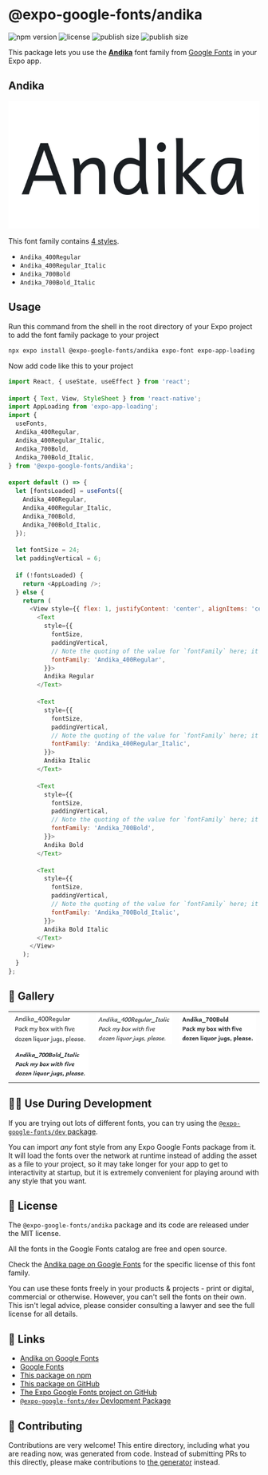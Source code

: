 # @expo-google-fonts/andika

![npm version](https://flat.badgen.net/npm/v/@expo-google-fonts/andika)
![license](https://flat.badgen.net/github/license/expo/google-fonts)
![publish size](https://flat.badgen.net/packagephobia/install/@expo-google-fonts/andika)
![publish size](https://flat.badgen.net/packagephobia/publish/@expo-google-fonts/andika)

This package lets you use the [**Andika**](https://fonts.google.com/specimen/Andika) font family from [Google Fonts](https://fonts.google.com/) in your Expo app.

## Andika

![Andika](./font-family.png)

This font family contains [4 styles](#-gallery).

- `Andika_400Regular`
- `Andika_400Regular_Italic`
- `Andika_700Bold`
- `Andika_700Bold_Italic`

## Usage

Run this command from the shell in the root directory of your Expo project to add the font family package to your project
```sh
npx expo install @expo-google-fonts/andika expo-font expo-app-loading
```

Now add code like this to your project
```js
import React, { useState, useEffect } from 'react';

import { Text, View, StyleSheet } from 'react-native';
import AppLoading from 'expo-app-loading';
import {
  useFonts,
  Andika_400Regular,
  Andika_400Regular_Italic,
  Andika_700Bold,
  Andika_700Bold_Italic,
} from '@expo-google-fonts/andika';

export default () => {
  let [fontsLoaded] = useFonts({
    Andika_400Regular,
    Andika_400Regular_Italic,
    Andika_700Bold,
    Andika_700Bold_Italic,
  });

  let fontSize = 24;
  let paddingVertical = 6;

  if (!fontsLoaded) {
    return <AppLoading />;
  } else {
    return (
      <View style={{ flex: 1, justifyContent: 'center', alignItems: 'center' }}>
        <Text
          style={{
            fontSize,
            paddingVertical,
            // Note the quoting of the value for `fontFamily` here; it expects a string!
            fontFamily: 'Andika_400Regular',
          }}>
          Andika Regular
        </Text>

        <Text
          style={{
            fontSize,
            paddingVertical,
            // Note the quoting of the value for `fontFamily` here; it expects a string!
            fontFamily: 'Andika_400Regular_Italic',
          }}>
          Andika Italic
        </Text>

        <Text
          style={{
            fontSize,
            paddingVertical,
            // Note the quoting of the value for `fontFamily` here; it expects a string!
            fontFamily: 'Andika_700Bold',
          }}>
          Andika Bold
        </Text>

        <Text
          style={{
            fontSize,
            paddingVertical,
            // Note the quoting of the value for `fontFamily` here; it expects a string!
            fontFamily: 'Andika_700Bold_Italic',
          }}>
          Andika Bold Italic
        </Text>
      </View>
    );
  }
};

```

## 🔡 Gallery


||||
|-|-|-|
|![Andika_400Regular](./Andika_400Regular.ttf.png)|![Andika_400Regular_Italic](./Andika_400Regular_Italic.ttf.png)|![Andika_700Bold](./Andika_700Bold.ttf.png)||
|![Andika_700Bold_Italic](./Andika_700Bold_Italic.ttf.png)||||


## 👩‍💻 Use During Development

If you are trying out lots of different fonts, you can try using the [`@expo-google-fonts/dev` package](https://github.com/expo/google-fonts/tree/master/font-packages/dev#readme).

You can import *any* font style from any Expo Google Fonts package from it. It will load the fonts
over the network at runtime instead of adding the asset as a file to your project, so it may take longer
for your app to get to interactivity at startup, but it is extremely convenient
for playing around with any style that you want.

## 📖 License

The `@expo-google-fonts/andika` package and its code are released under the MIT license.

All the fonts in the Google Fonts catalog are free and open source.

Check the [Andika page on Google Fonts](https://fonts.google.com/specimen/Andika) for the specific license of this font family.

You can use these fonts freely in your products & projects - print or digital, commercial or otherwise. However, you can't sell the fonts on their own. This isn't legal advice, please consider consulting a lawyer and see the full license for all details.

## 🔗 Links

- [Andika on Google Fonts](https://fonts.google.com/specimen/Andika)
- [Google Fonts](https://fonts.google.com/)
- [This package on npm](https://www.npmjs.com/package/@expo-google-fonts/andika)
- [This package on GitHub](https://github.com/expo/google-fonts/tree/master/font-packages/andika)
- [The Expo Google Fonts project on GitHub](https://github.com/expo/google-fonts)
- [`@expo-google-fonts/dev` Devlopment Package](https://github.com/expo/google-fonts/tree/master/font-packages/dev)

## 🤝 Contributing

Contributions are very welcome! This entire directory, including what you are reading now, was generated from code. Instead of submitting PRs to this directly, please make contributions to [the generator](https://github.com/expo/google-fonts/tree/master/packages/generator) instead.
